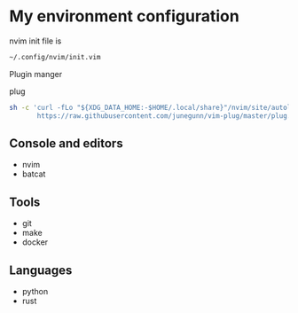 # My environment configuration


nvim init file is

```bash
~/.config/nvim/init.vim
```

Plugin manger

plug 

```bash
sh -c 'curl -fLo "${XDG_DATA_HOME:-$HOME/.local/share}"/nvim/site/autoload/plug.vim --create-dirs \
       https://raw.githubusercontent.com/junegunn/vim-plug/master/plug.vim'
```


## Console and editors 
- nvim
- batcat

## Tools
- git
- make
- docker

## Languages
- python
- rust

